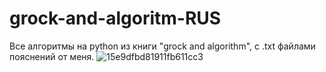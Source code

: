 # grock-and-algoritm-RUS
Все алгоритмы на python из книги "grock and algorithm", с .txt файлами пояснений от меня.
![15e9dfbd81911fb611cc3](https://github.com/mflkee/grock-and-algoritm-RUS/assets/130901500/1420a2ed-d99b-430f-b045-5b6246695bb4)
